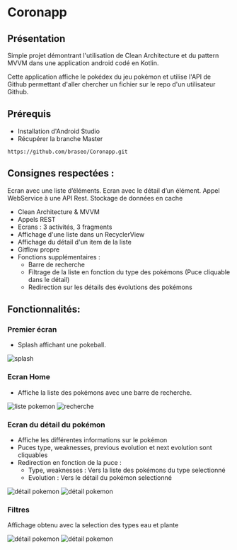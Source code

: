 # Coronapp

## Présentation

Simple projet démontrant l'utilisation de Clean Architecture et du pattern MVVM dans une application android codé en Kotlin.

Cette application affiche le pokédex du jeu pokémon et utilise l'API de Github permettant d'aller chercher un fichier sur le repo d'un utilisateur Github.

## Prérequis


- Installation d'Android Studio
- Récupérer la branche Master<br/>


````
https://github.com/braseo/Coronapp.git
````

## Consignes respectées : 

Ecran avec une liste d’éléments.
Ecran avec le détail d’un élément.
Appel WebService à une API Rest.
Stockage de données en cache


- Clean Architecture & MVVM
- Appels REST
- Ecrans : 3 activités, 3 fragments
- Affichage d'une liste dans un RecyclerView
- Affichage du détail d'un item de la liste
- Gitflow propre
- Fonctions supplémentaires :
	- Barre de recherche
	- Filtrage de la liste en fonction du type des pokémons (Puce cliquable dans le détail)
	- Redirection sur les détails des évolutions des pokémons


## Fonctionnalités: 

### Premier écran 

- Splash affichant une pokeball.

<img src="img_readme/splash.png" alt="splash">

### Ecran Home 

- Affiche la liste des pokémons avec une barre de recherche.

<img src="img_readme/liste_pokemon.png" alt="liste pokemon">   <img src="img_readme/recherche.png" alt="recherche">

### Ecran du détail du pokémon

- Affiche les différentes informations sur le pokémon 
- Puces type, weaknesses, previous evolution et next evolution sont cliquables 
- Redirection en fonction de la puce  :
	- Type, weaknesses : Vers la liste des pokémons du type selectionné 
	- Evolution : Vers le détail du pokémon selectionné

<img src="img_readme/detail_pokemon.png" alt="détail pokemon"> <img src="img_readme/detail_pokemon_2.png" alt="détail pokemon"> 

### Filtres 

Affichage obtenu avec la selection des types eau et plante

<img src="img_readme/filtre_eau.png" alt="détail pokemon"> <img src="img_readme/filtre_plante.png" alt="détail pokemon"> 

